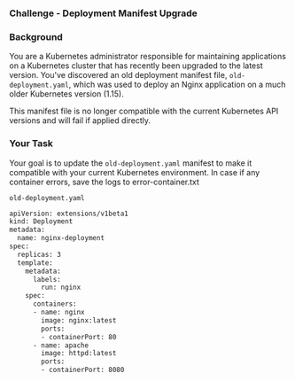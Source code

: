 ### Challenge - Deployment Manifest Upgrade

### Background

You are a Kubernetes administrator responsible for maintaining applications on a Kubernetes cluster that has recently been upgraded to the latest version. You've discovered an old deployment manifest file, `old-deployment.yaml`, which was used to deploy an Nginx application on a much older Kubernetes version (1.15).

This manifest file is no longer compatible with the current Kubernetes API versions and will fail if applied directly.

### Your Task

Your goal is to update the `old-deployment.yaml` manifest to make it compatible with your current Kubernetes environment. In case if any container errors, save the logs to error-container.txt

`old-deployment.yaml`
```sh
apiVersion: extensions/v1beta1
kind: Deployment
metadata:
  name: nginx-deployment
spec:
  replicas: 3
  template:
    metadata:
      labels:
        run: nginx
    spec:
      containers:
      - name: nginx
        image: nginx:latest
        ports:
        - containerPort: 80
      - name: apache
        image: httpd:latest
        ports:
        - containerPort: 8080
```


